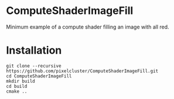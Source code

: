 # ComputeShaderImageFill
Minimum example of a compute shader filling an image with all red.

# Installation
```
git clone --recursive https://github.com/pixelcluster/ComputeShaderImageFill.git
cd ComputeShaderImageFill
mkdir build
cd build
cmake ..
```
